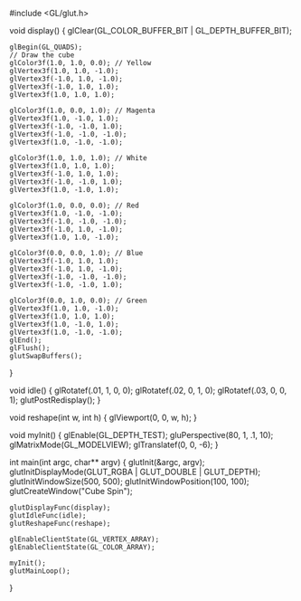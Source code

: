 #include <GL/glut.h>


void display() {
	glClear(GL_COLOR_BUFFER_BIT | GL_DEPTH_BUFFER_BIT);

	glBegin(GL_QUADS);
	// Draw the cube
	glColor3f(1.0, 1.0, 0.0); // Yellow
	glVertex3f(1.0, 1.0, -1.0);
	glVertex3f(-1.0, 1.0, -1.0);
	glVertex3f(-1.0, 1.0, 1.0);
	glVertex3f(1.0, 1.0, 1.0);

	glColor3f(1.0, 0.0, 1.0); // Magenta
	glVertex3f(1.0, -1.0, 1.0);
	glVertex3f(-1.0, -1.0, 1.0);
	glVertex3f(-1.0, -1.0, -1.0);
	glVertex3f(1.0, -1.0, -1.0);

	glColor3f(1.0, 1.0, 1.0); // White
	glVertex3f(1.0, 1.0, 1.0);
	glVertex3f(-1.0, 1.0, 1.0);
	glVertex3f(-1.0, -1.0, 1.0);
	glVertex3f(1.0, -1.0, 1.0);

	glColor3f(1.0, 0.0, 0.0); // Red
	glVertex3f(1.0, -1.0, -1.0);
	glVertex3f(-1.0, -1.0, -1.0);
	glVertex3f(-1.0, 1.0, -1.0);
	glVertex3f(1.0, 1.0, -1.0);

	glColor3f(0.0, 0.0, 1.0); // Blue
	glVertex3f(-1.0, 1.0, 1.0);
	glVertex3f(-1.0, 1.0, -1.0);
	glVertex3f(-1.0, -1.0, -1.0);
	glVertex3f(-1.0, -1.0, 1.0);

	glColor3f(0.0, 1.0, 0.0); // Green
	glVertex3f(1.0, 1.0, -1.0);
	glVertex3f(1.0, 1.0, 1.0);
	glVertex3f(1.0, -1.0, 1.0);
	glVertex3f(1.0, -1.0, -1.0);
	glEnd();
	glFlush();
	glutSwapBuffers();
}

void idle() {
	glRotatef(.01, 1, 0, 0);
	glRotatef(.02, 0, 1, 0);
	glRotatef(.03, 0, 0, 1);
	glutPostRedisplay();
}

void reshape(int w, int h) {
	glViewport(0, 0, w, h);
}

void myInit() {
	glEnable(GL_DEPTH_TEST);
	gluPerspective(80, 1, .1, 10);
	glMatrixMode(GL_MODELVIEW);
	glTranslatef(0, 0, -6);
}

int main(int argc, char** argv) {
	glutInit(&argc, argv);
	glutInitDisplayMode(GLUT_RGBA | GLUT_DOUBLE | GLUT_DEPTH);
	glutInitWindowSize(500, 500);
	glutInitWindowPosition(100, 100);
	glutCreateWindow("Cube Spin");

	glutDisplayFunc(display);
	glutIdleFunc(idle);
	glutReshapeFunc(reshape);

	glEnableClientState(GL_VERTEX_ARRAY);
	glEnableClientState(GL_COLOR_ARRAY);

	myInit();
	glutMainLoop();
}
